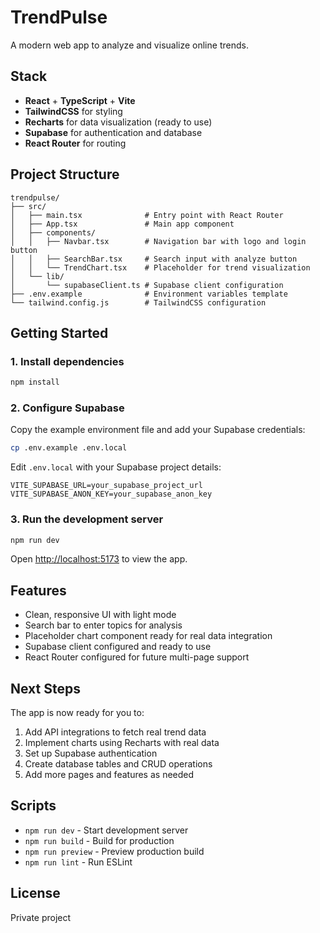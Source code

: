 # TrendPulse

A modern web app to analyze and visualize online trends.

## Stack

- **React** + **TypeScript** + **Vite**
- **TailwindCSS** for styling
- **Recharts** for data visualization (ready to use)
- **Supabase** for authentication and database
- **React Router** for routing

## Project Structure

```
trendpulse/
├── src/
│   ├── main.tsx              # Entry point with React Router
│   ├── App.tsx               # Main app component
│   ├── components/
│   │   ├── Navbar.tsx        # Navigation bar with logo and login button
│   │   ├── SearchBar.tsx     # Search input with analyze button
│   │   └── TrendChart.tsx    # Placeholder for trend visualization
│   └── lib/
│       └── supabaseClient.ts # Supabase client configuration
├── .env.example              # Environment variables template
└── tailwind.config.js        # TailwindCSS configuration
```

## Getting Started

### 1. Install dependencies

```bash
npm install
```

### 2. Configure Supabase

Copy the example environment file and add your Supabase credentials:

```bash
cp .env.example .env.local
```

Edit `.env.local` with your Supabase project details:

```env
VITE_SUPABASE_URL=your_supabase_project_url
VITE_SUPABASE_ANON_KEY=your_supabase_anon_key
```

### 3. Run the development server

```bash
npm run dev
```

Open [http://localhost:5173](http://localhost:5173) to view the app.

## Features

- Clean, responsive UI with light mode
- Search bar to enter topics for analysis
- Placeholder chart component ready for real data integration
- Supabase client configured and ready to use
- React Router configured for future multi-page support

## Next Steps

The app is now ready for you to:

1. Add API integrations to fetch real trend data
2. Implement charts using Recharts with real data
3. Set up Supabase authentication
4. Create database tables and CRUD operations
5. Add more pages and features as needed

## Scripts

- `npm run dev` - Start development server
- `npm run build` - Build for production
- `npm run preview` - Preview production build
- `npm run lint` - Run ESLint

## License

Private project
